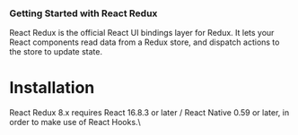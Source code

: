 ### Getting Started with React Redux
React Redux is the official React UI bindings layer for Redux. It lets your React components read data from a Redux store, and dispatch actions to the store to update state.

# Installation
React Redux 8.x requires React 16.8.3 or later / React Native 0.59 or later, in order to make use of React Hooks.\
